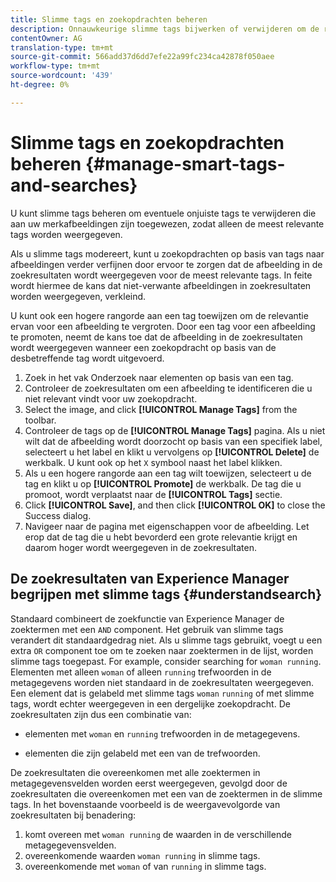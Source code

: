 ```yaml
---
title: Slimme tags en zoekopdrachten beheren
description: Onnauwkeurige slimme tags bijwerken of verwijderen om de relevantie van tags te verbeteren
contentOwner: AG
translation-type: tm+mt
source-git-commit: 566add37d6dd7efe22a99fc234ca42878f050aee
workflow-type: tm+mt
source-wordcount: '439'
ht-degree: 0%

---
```



# Slimme tags en zoekopdrachten beheren {#manage-smart-tags-and-searches}

<!--
TBD: This article should be merged into a new, uber article for Smart Tags. Delete this article then. Cloud service article is merged.
-->

U kunt slimme tags beheren om eventuele onjuiste tags te verwijderen die aan uw merkafbeeldingen zijn toegewezen, zodat alleen de meest relevante tags worden weergegeven.

Als u slimme tags modereert, kunt u zoekopdrachten op basis van tags naar afbeeldingen verder verfijnen door ervoor te zorgen dat de afbeelding in de zoekresultaten wordt weergegeven voor de meest relevante tags. In feite wordt hiermee de kans dat niet-verwante afbeeldingen in zoekresultaten worden weergegeven, verkleind.

U kunt ook een hogere rangorde aan een tag toewijzen om de relevantie ervan voor een afbeelding te vergroten. Door een tag voor een afbeelding te promoten, neemt de kans toe dat de afbeelding in de zoekresultaten wordt weergegeven wanneer een zoekopdracht op basis van de desbetreffende tag wordt uitgevoerd.

1. Zoek in het vak Onderzoek naar elementen op basis van een tag.
1. Controleer de zoekresultaten om een afbeelding te identificeren die u niet relevant vindt voor uw zoekopdracht.
1. Select the image, and click **[!UICONTROL Manage Tags]** from the toolbar.
1. Controleer de tags op de **[!UICONTROL Manage Tags]** pagina. Als u niet wilt dat de afbeelding wordt doorzocht op basis van een specifiek label, selecteert u het label en klikt u vervolgens op **[!UICONTROL Delete]** de werkbalk. U kunt ook op het `X` symbool naast het label klikken.
1. Als u een hogere rangorde aan een tag wilt toewijzen, selecteert u de tag en klikt u op **[!UICONTROL Promote]** de werkbalk. De tag die u promoot, wordt verplaatst naar de **[!UICONTROL Tags]** sectie.
1. Click **[!UICONTROL Save]**, and then click **[!UICONTROL OK]** to close the Success dialog.
1. Navigeer naar de pagina met eigenschappen voor de afbeelding. Let erop dat de tag die u hebt bevorderd een grote relevantie krijgt en daarom hoger wordt weergegeven in de zoekresultaten.

## De zoekresultaten van Experience Manager begrijpen met slimme tags {#understandsearch}

Standaard combineert de zoekfunctie van Experience Manager de zoektermen met een `AND` component. Het gebruik van slimme tags verandert dit standaardgedrag niet. Als u slimme tags gebruikt, voegt u een extra `OR` component toe om te zoeken naar zoektermen in de lijst, worden slimme tags toegepast. For example, consider searching for `woman running`. Elementen met alleen `woman` of alleen `running` trefwoorden in de metagegevens worden niet standaard in de zoekresultaten weergegeven. Een element dat is gelabeld met slimme tags `woman` `running` of met slimme tags, wordt echter weergegeven in een dergelijke zoekopdracht. De zoekresultaten zijn dus een combinatie van:

* elementen met `woman` en `running` trefwoorden in de metagegevens.

* elementen die zijn gelabeld met een van de trefwoorden.

De zoekresultaten die overeenkomen met alle zoektermen in metagegevensvelden worden eerst weergegeven, gevolgd door de zoekresultaten die overeenkomen met een van de zoektermen in de slimme tags. In het bovenstaande voorbeeld is de weergavevolgorde van zoekresultaten bij benadering:

1. komt overeen met `woman running` de waarden in de verschillende metagegevensvelden.
1. overeenkomende waarden `woman running` in slimme tags.
1. overeenkomende met `woman` of van `running` in slimme tags.
